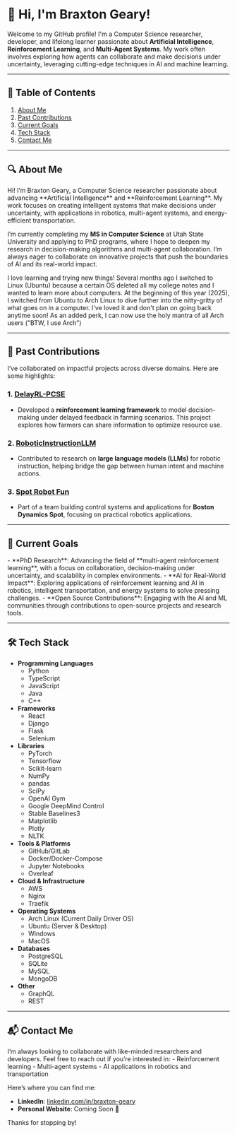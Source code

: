 # 👋 Hi, I'm Braxton Geary!

Welcome to my GitHub profile! I'm a Computer Science researcher, developer, and lifelong learner passionate about **Artificial Intelligence**, **Reinforcement Learning**, and **Multi-Agent Systems**. My work often involves exploring how agents can collaborate and make decisions under uncertainty, leveraging cutting-edge techniques in AI and machine learning.

---

## 📜 Table of Contents
1. [About Me](#about-me)
2. [Past Contributions](#past-contributions)
3. [Current Goals](#current-goals)
4. [Tech Stack](#tech-stack)
5. [Contact Me](#contact-me)

---

<h2 id="about-me">🔍 About Me</h2>
Hi! I’m Braxton Geary, a Computer Science researcher passionate about advancing **Artificial Intelligence** and **Reinforcement Learning**. My work focuses on creating intelligent systems that make decisions under uncertainty, with applications in robotics, multi-agent systems, and energy-efficient transportation.  

I’m currently completing my **MS in Computer Science** at Utah State University and applying to PhD programs, where I hope to deepen my research in decision-making algorithms and multi-agent collaboration. I’m always eager to collaborate on innovative projects that push the boundaries of AI and its real-world impact.

I love learning and trying new things!  Several months ago I switched to Linux (Ubuntu) because a certain OS deleted all my college notes and I wanted to learn more about computers.  At the beginning of this year (2025), I switched from Ubuntu to Arch Linux to dive further into the nitty-gritty of what goes on in a computer. I've loved it and don't plan on going back anytime soon!  As an added perk, I can now use the holy mantra of all Arch users ("BTW, I use Arch")

---

<h2 id="past-contributions">🔗 Past Contributions</h2>
I’ve collaborated on impactful projects across diverse domains. Here are some highlights:

### 1. [**DelayRL-PCSE**](https://github.com/gavinedd/DelayRL-PCSE)
- Developed a **reinforcement learning framework** to model decision-making under delayed feedback in farming scenarios. This project explores how farmers can share information to optimize resource use.

### 2. [**RoboticInstructionLLM**](https://github.com/Isaacwilliam4/RoboticInstructionLLM)
- Contributed to research on **large language models (LLMs)** for robotic instruction, helping bridge the gap between human intent and machine actions.

### 3. [**Spot Robot Fun**](https://github.com/USUBadBatch/5510-spot)
- Part of a team building control systems and applications for **Boston Dynamics Spot**, focusing on practical robotics applications.

---

<h2 id="current-goals">🌟 Current Goals</h2>
- **PhD Research**: Advancing the field of **multi-agent reinforcement learning**, with a focus on collaboration, decision-making under uncertainty, and scalability in complex environments.
- **AI for Real-World Impact**: Exploring applications of reinforcement learning and AI in robotics, intelligent transportation, and energy systems to solve pressing challenges.
- **Open Source Contributions**: Engaging with the AI and ML communities through contributions to open-source projects and research tools.

---

<h2 id="tech-stack">🛠️ Tech Stack</h2>

- **Programming Languages**
  - Python
  - TypeScript
  - JavaScript
  - Java
  - C++
- **Frameworks**
  - React
  - Django
  - Flask
  - Selenium
- **Libraries**
  - PyTorch
  - Tensorflow
  - Scikit-learn
  - NumPy
  - pandas
  - SciPy
  - OpenAI Gym
  - Google DeepMind Control
  - Stable Baselines3
  - Matplotlib
  - Plotly
  - NLTK
- **Tools & Platforms**
  - GitHub/GitLab
  - Docker/Docker-Compose
  - Jupyter Notebooks
  - Overleaf
- **Cloud & Infrastructure**
  - AWS
  - Nginx
  - Traefik
- **Operating Systems**
  - Arch Linux (Current Daily Driver OS)
  - Ubuntu (Server & Desktop)
  - Windows
  - MacOS
- **Databases**
  - PostgreSQL
  - SQLite
  - MySQL
  - MongoDB
- **Other**
  - GraphQL
  - REST

---

<h2 id="contact-me">📬 Contact Me</h2>
I’m always looking to collaborate with like-minded researchers and developers. Feel free to reach out if you’re interested in:
- Reinforcement learning
- Multi-agent systems
- AI applications in robotics and transportation

Here’s where you can find me:
- **LinkedIn**: [linkedin.com/in/braxton-geary](https://linkedin.com/in/braxton-geary)
- **Personal Website**: Coming Soon 🚀

Thanks for stopping by!
